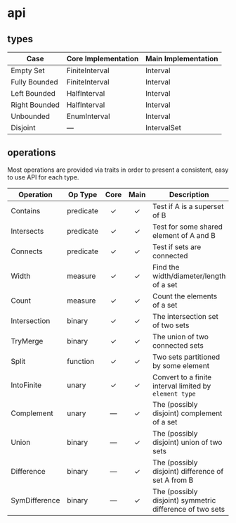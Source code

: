 # api

## types

| Case          | Core Implementation | Main Implementation |
|---------------|:--------------------|:--------------------|
| Empty Set     | FiniteInterval      | Interval            |
| Fully Bounded | FiniteInterval      | Interval            |
| Left Bounded  | HalfInterval        | Interval            |
| Right Bounded | HalfInterval        | Interval            |
| Unbounded     | EnumInterval        | Interval            |
| Disjoint      | &mdash;             | IntervalSet         |

<!-- todo: | Overlapping | None | [`IntervalTree`] | -->

## operations

Most operations are provided via traits in order to present a consistent,
easy to use API for each type.

| Operation         | Op Type   | Core    | Main    | Description |
|-------------------|-----------|:-------:|:-------:|-------------|
| Contains      | predicate | &check; | &check; | Test if A is a superset of B                     |
| Intersects    | predicate | &check; | &check; | Test for some shared element of A and B          |
| Connects      | predicate | &check; | &check; | Test if sets are connected                       |
| Width         | measure   | &check; | &check; | Find the width/diameter/length of a set          |
| Count         | measure   | &check; | &check; | Count the elements of a set                      |
| Intersection  | binary    | &check; | &check; | The intersection set of two sets                 |
| TryMerge      | binary    | &check; | &check; | The union of two connected sets                  |
| Split         | function  | &check; | &check; | Two sets partitioned by some element             |
| IntoFinite    | unary     | &check; | &check; | Convert to a finite interval limited by `element type`   |
| Complement    | unary     | &mdash; | &check; | The (possibly disjoint) complement of a set              |
| Union         | binary    | &mdash; | &check; | The (possibly disjoint) union of two sets                |
| Difference    | binary    | &mdash; | &check; | The (possibly disjoint) difference of set A from B       |
| SymDifference | binary    | &mdash; | &check; | The (possibly disjoint) symmetric difference of two sets |
